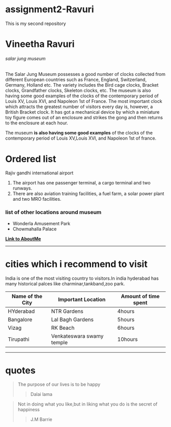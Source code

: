 # assignment2-Ravuri
This is my second repository
# Vineetha Ravuri
###### salar jung museum
The Salar Jung Museum possesses a good number of clocks collected from different European countries such as France, England, Switzerland, Germany, Holland etc. The variety includes the Bird cage clocks, Bracket clocks, Grandfather clocks, Skeleton clocks, etc. The museum is also having some good examples of the clocks of the contemporary period of Louis XV, Louis XVI, and Napoleon 1st of France. The most important clock which attracts the greatest number of visitors every day is, however, a British Bracket clock. It has got a mechanical device by which a miniature toy figure comes out of an enclosure and strikes the gong and then returns to the enclosure at each hour.


The museum __is also having some good examples__ of the clocks of the contemporary period of Louis XV,Louis XVI, and Napoleon 1st of france.
# Ordered list


Rajiv gandhi international airport
1. The airport has one passenger terminal, a cargo terminal and two runways. 
2. There are also aviation training facilities, a fuel farm, a solar power plant and two MRO facilities.
### list of other locations around museum
* Wonderla Amusement Park
* Chowmahalla Palace

**[Link to AboutMe](aboutme.md)**

----
# cities which i recommend to visit

India is one of the most visiting country to visitors.In india hyderabad has many historical palces like charminar,tankband,zoo park.

| Name of the City | Important Location | Amount of time spent |
--- | --- | ---|
| HYderabad | NTR Gardens | 4hours |
|Bangalore | Lal Bagh Gardens | 5hours |
| Vizag | RK Beach | 6hours |
| Tirupathi | Venkateswara swamy temple | 10hours |
 
 ---
 # quotes
 > The purpose of our lives is to be happy
 >> Dalai lama
 
 > Not in doing what you like,but in liking what you do is  the secret of happiness
 >>J.M Barrie